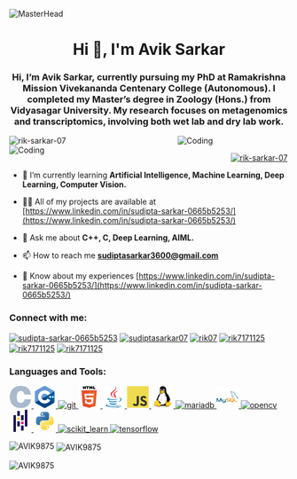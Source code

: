 ![MasterHead](https://www.oho.co.uk/uploads/guide-to-machine-learning-and-ai.jpg)

<h1 align="center">Hi 👋, I'm Avik Sarkar</h1>
<h3 align="center">Hi, I’m Avik Sarkar, currently pursuing my PhD at Ramakrishna Mission Vivekananda Centenary College (Autonomous). I completed my Master’s degree in Zoology (Hons.) from Vidyasagar University.
My research focuses on metagenomics and transcriptomics, involving both wet lab and dry lab work.</h3>
<img align="right" alt="Coding" width="200" src="https://camo.githubusercontent.com/c1dcb74cc1c1835b1d716f5051499a2814c683c806b15f04b0eba492863703e9/68747470733a2f2f63646e2e6472696262626c652e636f6d2f75736572732f3733303730332f73637265656e73686f74732f363538313234332f6176656e746f2e676966">
<img align="left" alt="Coding" width="400" src="https://images.squarespace-cdn.com/content/v1/5feb53185d3dab691b47361b/1609930650139-9NRI63XUJ29Y7E9LEA9G/12eca-machine-learning.gif">
<p align="left"> <img src="https://komarev.com/ghpvc/?username=rik-sarkar-07&label=Profile%20views&color=0e75b6&style=flat" alt="rik-sarkar-07" /> </p>

<p align="left"> <a href="https://github.com/ryo-ma/github-profile-trophy"><img src="https://github-profile-trophy.vercel.app/?username=rik-sarkar-07" alt="rik-sarkar-07" /></a> </p>

- 🌱 I’m currently learning **Artificial Intelligence, Machine Learning, Deep Learning, Computer Vision.**

- 👨‍💻 All of my projects are available at [https://www.linkedin.com/in/sudipta-sarkar-0665b5253/](https://www.linkedin.com/in/sudipta-sarkar-0665b5253/)

- 💬 Ask me about **C++, C, Deep Learning, AIML.**

- 📫 How to reach me **sudiptasarkar3600@gmail.com**

- 📄 Know about my experiences [https://www.linkedin.com/in/sudipta-sarkar-0665b5253/](https://www.linkedin.com/in/sudipta-sarkar-0665b5253/)

<h3 align="left">Connect with me:</h3>
<p align="left">
<a href="https://linkedin.com/in/sudipta-sarkar-0665b5253" target="blank"><img align="center" src="https://raw.githubusercontent.com/rahuldkjain/github-profile-readme-generator/master/src/images/icons/Social/linked-in-alt.svg" alt="sudipta-sarkar-0665b5253" height="30" width="40" /></a>
<a href="https://kaggle.com/sudiptasarkar07" target="blank"><img align="center" src="https://raw.githubusercontent.com/rahuldkjain/github-profile-readme-generator/master/src/images/icons/Social/kaggle.svg" alt="sudiptasarkar07" height="30" width="40" /></a>
<a href="https://www.codechef.com/users/rik07" target="blank"><img align="center" src="https://cdn.jsdelivr.net/npm/simple-icons@3.1.0/icons/codechef.svg" alt="rik07" height="30" width="40" /></a>
<a href="https://www.hackerrank.com/rik7171125" target="blank"><img align="center" src="https://raw.githubusercontent.com/rahuldkjain/github-profile-readme-generator/master/src/images/icons/Social/hackerrank.svg" alt="rik7171125" height="30" width="40" /></a>
<a href="https://codeforces.com/profile/rik7171125" target="blank"><img align="center" src="https://raw.githubusercontent.com/rahuldkjain/github-profile-readme-generator/master/src/images/icons/Social/codeforces.svg" alt="rik7171125" height="30" width="40" /></a>
<a href="https://auth.geeksforgeeks.org/user/rik7171125" target="blank"><img align="center" src="https://raw.githubusercontent.com/rahuldkjain/github-profile-readme-generator/master/src/images/icons/Social/geeks-for-geeks.svg" alt="rik7171125" height="30" width="40" /></a>
</p>

<h3 align="left">Languages and Tools:</h3>
<p align="left"> <a href="https://www.cprogramming.com/" target="_blank" rel="noreferrer"> <img src="https://raw.githubusercontent.com/devicons/devicon/master/icons/c/c-original.svg" alt="c" width="40" height="40"/> </a> <a href="https://www.w3schools.com/cpp/" target="_blank" rel="noreferrer"> <img src="https://raw.githubusercontent.com/devicons/devicon/master/icons/cplusplus/cplusplus-original.svg" alt="cplusplus" width="40" height="40"/> </a> <a href="https://git-scm.com/" target="_blank" rel="noreferrer"> <img src="https://www.vectorlogo.zone/logos/git-scm/git-scm-icon.svg" alt="git" width="40" height="40"/> </a> <a href="https://www.w3.org/html/" target="_blank" rel="noreferrer"> <img src="https://raw.githubusercontent.com/devicons/devicon/master/icons/html5/html5-original-wordmark.svg" alt="html5" width="40" height="40"/> </a> <a href="https://www.java.com" target="_blank" rel="noreferrer"> <img src="https://raw.githubusercontent.com/devicons/devicon/master/icons/java/java-original.svg" alt="java" width="40" height="40"/> </a> <a href="https://developer.mozilla.org/en-US/docs/Web/JavaScript" target="_blank" rel="noreferrer"> <img src="https://raw.githubusercontent.com/devicons/devicon/master/icons/javascript/javascript-original.svg" alt="javascript" width="40" height="40"/> </a> <a href="https://www.linux.org/" target="_blank" rel="noreferrer"> <img src="https://raw.githubusercontent.com/devicons/devicon/master/icons/linux/linux-original.svg" alt="linux" width="40" height="40"/> </a> <a href="https://mariadb.org/" target="_blank" rel="noreferrer"> <img src="https://www.vectorlogo.zone/logos/mariadb/mariadb-icon.svg" alt="mariadb" width="40" height="40"/> </a> <a href="https://www.mysql.com/" target="_blank" rel="noreferrer"> <img src="https://raw.githubusercontent.com/devicons/devicon/master/icons/mysql/mysql-original-wordmark.svg" alt="mysql" width="40" height="40"/> </a> <a href="https://opencv.org/" target="_blank" rel="noreferrer"> <img src="https://www.vectorlogo.zone/logos/opencv/opencv-icon.svg" alt="opencv" width="40" height="40"/> </a> <a href="https://pandas.pydata.org/" target="_blank" rel="noreferrer"> <img src="https://raw.githubusercontent.com/devicons/devicon/2ae2a900d2f041da66e950e4d48052658d850630/icons/pandas/pandas-original.svg" alt="pandas" width="40" height="40"/> </a> <a href="https://www.python.org" target="_blank" rel="noreferrer"> <img src="https://raw.githubusercontent.com/devicons/devicon/master/icons/python/python-original.svg" alt="python" width="40" height="40"/> </a> <a href="https://scikit-learn.org/" target="_blank" rel="noreferrer"> <img src="https://upload.wikimedia.org/wikipedia/commons/0/05/Scikit_learn_logo_small.svg" alt="scikit_learn" width="40" height="40"/> </a> <a href="https://www.tensorflow.org" target="_blank" rel="noreferrer"> <img src="https://www.vectorlogo.zone/logos/tensorflow/tensorflow-icon.svg" alt="tensorflow" width="40" height="40"/> </a> </p>

<p><img align="left" src="https://github-readme-stats.vercel.app/api/top-langs?username=AVIK9875&show_icons=true&locale=en&layout=compact" alt="AVIK9875" /></p>

<p>&nbsp;<img align="center" src="https://github-readme-stats.vercel.app/api?username=AVIK9875&show_icons=true&locale=en" alt="AVIK9875" /></p>

<p><img align="center" src="https://github-readme-streak-stats.herokuapp.com/?user=AVIK98757&" alt="AVIK9875" /></p>
